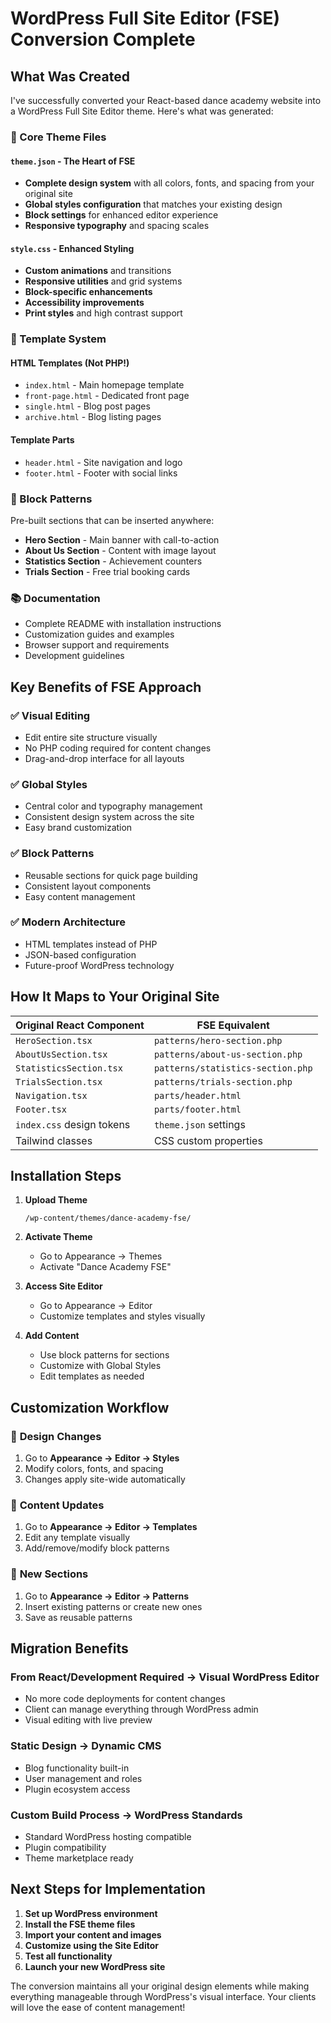 # WordPress Full Site Editor (FSE) Conversion Complete

## What Was Created

I've successfully converted your React-based dance academy website into a WordPress Full Site Editor theme. Here's what was generated:

### 🎨 Core Theme Files

#### `theme.json` - The Heart of FSE
- **Complete design system** with all colors, fonts, and spacing from your original site
- **Global styles configuration** that matches your existing design
- **Block settings** for enhanced editor experience
- **Responsive typography** and spacing scales

#### `style.css` - Enhanced Styling
- **Custom animations** and transitions
- **Responsive utilities** and grid systems
- **Block-specific enhancements**
- **Accessibility improvements**
- **Print styles** and high contrast support

### 📄 Template System

#### HTML Templates (Not PHP!)
- `index.html` - Main homepage template
- `front-page.html` - Dedicated front page
- `single.html` - Blog post pages
- `archive.html` - Blog listing pages

#### Template Parts
- `header.html` - Site navigation and logo
- `footer.html` - Footer with social links

### 🧩 Block Patterns

Pre-built sections that can be inserted anywhere:
- **Hero Section** - Main banner with call-to-action
- **About Us Section** - Content with image layout
- **Statistics Section** - Achievement counters
- **Trials Section** - Free trial booking cards

### 📚 Documentation
- Complete README with installation instructions
- Customization guides and examples
- Browser support and requirements
- Development guidelines

## Key Benefits of FSE Approach

### ✅ **Visual Editing**
- Edit entire site structure visually
- No PHP coding required for content changes
- Drag-and-drop interface for all layouts

### ✅ **Global Styles**
- Central color and typography management
- Consistent design system across the site
- Easy brand customization

### ✅ **Block Patterns**
- Reusable sections for quick page building
- Consistent layout components
- Easy content management

### ✅ **Modern Architecture**
- HTML templates instead of PHP
- JSON-based configuration
- Future-proof WordPress technology

## How It Maps to Your Original Site

| Original React Component | FSE Equivalent |
|--------------------------|----------------|
| `HeroSection.tsx` | `patterns/hero-section.php` |
| `AboutUsSection.tsx` | `patterns/about-us-section.php` |
| `StatisticsSection.tsx` | `patterns/statistics-section.php` |
| `TrialsSection.tsx` | `patterns/trials-section.php` |
| `Navigation.tsx` | `parts/header.html` |
| `Footer.tsx` | `parts/footer.html` |
| `index.css` design tokens | `theme.json` settings |
| Tailwind classes | CSS custom properties |

## Installation Steps

1. **Upload Theme**
   ```
   /wp-content/themes/dance-academy-fse/
   ```

2. **Activate Theme**
   - Go to Appearance → Themes
   - Activate "Dance Academy FSE"

3. **Access Site Editor**
   - Go to Appearance → Editor
   - Customize templates and styles visually

4. **Add Content**
   - Use block patterns for sections
   - Customize with Global Styles
   - Edit templates as needed

## Customization Workflow

### 🎨 **Design Changes**
1. Go to **Appearance → Editor → Styles**
2. Modify colors, fonts, and spacing
3. Changes apply site-wide automatically

### 📝 **Content Updates**
1. Go to **Appearance → Editor → Templates**
2. Edit any template visually
3. Add/remove/modify block patterns

### 🧩 **New Sections**
1. Go to **Appearance → Editor → Patterns**
2. Insert existing patterns or create new ones
3. Save as reusable patterns

## Migration Benefits

### **From React/Development Required** → **Visual WordPress Editor**
- No more code deployments for content changes
- Client can manage everything through WordPress admin
- Visual editing with live preview

### **Static Design** → **Dynamic CMS**
- Blog functionality built-in
- User management and roles
- Plugin ecosystem access

### **Custom Build Process** → **WordPress Standards**
- Standard WordPress hosting compatible
- Plugin compatibility
- Theme marketplace ready

## Next Steps for Implementation

1. **Set up WordPress environment**
2. **Install the FSE theme files**
3. **Import your content and images**
4. **Customize using the Site Editor**
5. **Test all functionality**
6. **Launch your new WordPress site**

The conversion maintains all your original design elements while making everything manageable through WordPress's visual interface. Your clients will love the ease of content management!